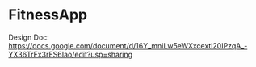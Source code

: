 # FitnessApp
Design Doc: https://docs.google.com/document/d/16Y_mniLw5eWXxcextl20IPzqA_-YX36TrFx3rES6Iao/edit?usp=sharing
